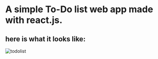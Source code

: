 # A simple To-Do list web app made with react.js.




## here is what it looks like:


![todolist](https://user-images.githubusercontent.com/117575986/227112876-fccc8d33-b744-44b2-ab4e-82ce1696e1ec.png)


